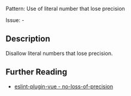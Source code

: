 Pattern: Use of literal number that lose precision

Issue: -

## Description

Disallow literal numbers that lose precision.

## Further Reading

* [eslint-plugin-vue - no-loss-of-precision](https://eslint.vuejs.org/rules/no-loss-of-precision.html)
